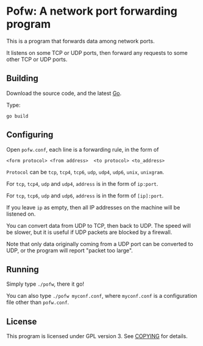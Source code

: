 Pofw: A network port forwarding program
=======================================

This is a program that forwards data among network ports.

It listens on some TCP or UDP ports, then forward any requests to some other TCP or UDP ports.


Building
--------

Download the source code, and the latest [Go](https://golang.org/dl/).

Type:

```
go build
```

Configuring
-----------

Open `pofw.conf`, each line is a forwarding rule, in the form of

```
<form protocol> <from address>  <to protocol> <to_address>
```

`Protocol` can be `tcp`, `tcp4`, `tcp6`, `udp`, `udp4`, `udp6`, `unix`, `unixgram`.

For `tcp`, `tcp4`, `udp` and `udp4`, `address` is in the form of `ip:port`.

For `tcp`, `tcp6`, `udp` and `udp6`, `address` is in the form of `[ip]:port`.

If you leave `ip` as empty, then all IP addresses on the machine will be listened on.

You can convert data from UDP to TCP, then back to UDP. The speed will be slower, but it is useful if UDP packets are blocked by a firewall.

Note that only data originally coming from a UDP port can be converted to UDP, or the program will report "packet too large".

Running
-------

Simply type `./pofw`, there it go!

You can also type `./pofw myconf.conf`, where `myconf.conf` is a configuration file other than `pofw.conf`.


License
-------

This program is licensed under GPL version 3. See [COPYING](COPYING) for details.
